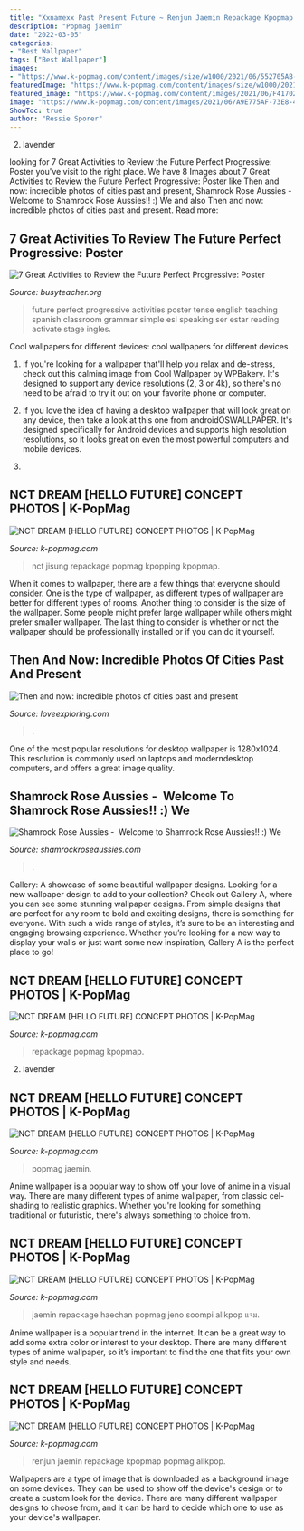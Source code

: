 ```yaml
---
title: "Xxnamexx Past Present Future ~ Renjun Jaemin Repackage Kpopmap Popmag Allkpop"
description: "Popmag jaemin"
date: "2022-03-05"
categories:
- "Best Wallpaper"
tags: ["Best Wallpaper"]
images:
- "https://www.k-popmag.com/content/images/size/w1000/2021/06/552705AB-3F6C-4D42-8510-038B8520CB2B.jpeg"
featuredImage: "https://www.k-popmag.com/content/images/size/w1000/2021/06/552705AB-3F6C-4D42-8510-038B8520CB2B.jpeg"
featured_image: "https://www.k-popmag.com/content/images/2021/06/F41702FA-031E-4709-845D-992440777F4C.jpeg"
image: "https://www.k-popmag.com/content/images/2021/06/A9E775AF-73E8-44AC-A933-FE4605F73EB4.jpeg"
ShowToc: true
author: "Ressie Sporer"
---
```



2. lavender 

	

		
looking for 7 Great Activities to Review the Future Perfect Progressive: Poster you've visit to the right place. We have 8 Images about 7 Great Activities to Review the Future Perfect Progressive: Poster like Then and now: incredible photos of cities past and present, Shamrock Rose Aussies - ﻿﻿﻿ Welcome to Shamrock Rose Aussies!! :) We and also Then and now: incredible photos of cities past and present. Read more:
		
    
## 7 Great Activities To Review The Future Perfect Progressive: Poster

<img loading=lazy src="http://busyteacher.org/uploads/posts/2012-09/1347929796_fut-perfect-progressive-poster-web.jpg" onerror="this.onerror=null;this.src='https://tse3.mm.bing.net/th?id=OIP.XJoayBwfLVlvPxI3OqbchQHaKe&amp;pid=15.1';" alt="7 Great Activities to Review the Future Perfect Progressive: Poster">

_Source: busyteacher.org_

>future perfect progressive activities poster tense english teaching spanish classroom grammar simple esl speaking ser estar reading activate stage ingles. 

	

Cool wallpapers for different devices:
cool wallpapers for different devices 

1. If you're looking for a wallpaper that'll help you relax and de-stress, check out this calming image from Cool Wallpaper by WPBakery. It's designed to support any device resolutions (2, 3 or 4k), so there's no need to be afraid to try it out on your favorite phone or computer.

2. If you love the idea of having a desktop wallpaper that will look great on any device, then take a look at this one from androidOSWALLPAPER. It's designed specifically for Android devices and supports high resolution resolutions, so it looks great on even the most powerful computers and mobile devices.

3.

    
## NCT DREAM [HELLO FUTURE] CONCEPT PHOTOS | K-PopMag

<img loading=lazy src="https://www.k-popmag.com/content/images/2021/06/5E168C02-7141-4D53-BFA7-D54304CE4B26.jpeg" onerror="this.onerror=null;this.src='https://tse2.mm.bing.net/th?id=OIP.YOYXhB32ICCehMvCGylz2gHaLG&amp;pid=15.1';" alt="NCT DREAM [HELLO FUTURE] CONCEPT PHOTOS | K-PopMag">

_Source: k-popmag.com_

>nct jisung repackage popmag kpopping kpopmap. 

	

When it comes to wallpaper, there are a few things that everyone should consider. One is the type of wallpaper, as different types of wallpaper are better for different types of rooms. Another thing to consider is the size of the wallpaper. Some people might prefer large wallpaper while others might prefer smaller wallpaper. The last thing to consider is whether or not the wallpaper should be professionally installed or if you can do it yourself.

    
## Then And Now: Incredible Photos Of Cities Past And Present

<img loading=lazy src="https://loveincorporated.blob.core.windows.net/contentimages/gallery/56d24a93-eefd-4e8b-a178-69efa0c085be-25sydney-australia-2.jpg" onerror="this.onerror=null;this.src='https://tse4.mm.bing.net/th?id=OIP.cz5PEuEI23DxsgwuWGS8zwHaE7&amp;pid=15.1';" alt="Then and now: incredible photos of cities past and present">

_Source: loveexploring.com_

>. 

	

One of the most popular resolutions for desktop wallpaper is 1280x1024. This resolution is commonly used on laptops and moderndesktop computers, and offers a great image quality.

    
## Shamrock Rose Aussies - ﻿﻿﻿ Welcome To Shamrock Rose Aussies!! :) We

<img loading=lazy src="http://shamrockroseaussies.com/yahoo_site_admin/assets/images/DSC_0061.262180039_std.JPG" onerror="this.onerror=null;this.src='https://tse3.mm.bing.net/th?id=OIP.F8ke_kyOo-K187VSgFiNLQHaFR&amp;pid=15.1';" alt="Shamrock Rose Aussies - ﻿﻿﻿ Welcome to Shamrock Rose Aussies!! :) We">

_Source: shamrockroseaussies.com_

>. 

	

Gallery: A showcase of some beautiful wallpaper designs.
Looking for a new wallpaper design to add to your collection? Check out Gallery A, where you can see some stunning wallpaper designs. From simple designs that are perfect for any room to bold and exciting designs, there is something for everyone. With such a wide range of styles, it’s sure to be an interesting and engaging browsing experience. Whether you’re looking for a new way to display your walls or just want some new inspiration, Gallery A is the perfect place to go!





	
	
    
## NCT DREAM [HELLO FUTURE] CONCEPT PHOTOS | K-PopMag

<img loading=lazy src="https://www.k-popmag.com/content/images/size/w2400/2021/06/A6DA3A6B-07E6-40AD-BBB3-51926CF2D8D6.jpeg" onerror="this.onerror=null;this.src='https://tse4.mm.bing.net/th?id=OIP.LYkY1siGDIn8wmm1xRnMRgHaFD&amp;pid=15.1';" alt="NCT DREAM [HELLO FUTURE] CONCEPT PHOTOS | K-PopMag">

_Source: k-popmag.com_

>repackage popmag kpopmap. 

	

2. lavender 

    
## NCT DREAM [HELLO FUTURE] CONCEPT PHOTOS | K-PopMag

<img loading=lazy src="https://www.k-popmag.com/content/images/size/w1000/2021/06/552705AB-3F6C-4D42-8510-038B8520CB2B.jpeg" onerror="this.onerror=null;this.src='https://tse3.mm.bing.net/th?id=OIP.9H6ZHGDCDRPH6HUG0ybeuwHaKE&amp;pid=15.1';" alt="NCT DREAM [HELLO FUTURE] CONCEPT PHOTOS | K-PopMag">

_Source: k-popmag.com_

>popmag jaemin. 

	

Anime wallpaper is a popular way to show off your love of anime in a visual way. There are many different types of anime wallpaper, from classic cel-shading to realistic graphics. Whether you're looking for something traditional or futuristic, there's always something to choice from.

    
## NCT DREAM [HELLO FUTURE] CONCEPT PHOTOS | K-PopMag

<img loading=lazy src="https://www.k-popmag.com/content/images/2021/06/A9E775AF-73E8-44AC-A933-FE4605F73EB4.jpeg" onerror="this.onerror=null;this.src='https://tse2.mm.bing.net/th?id=OIP.sy6J6H54Bxqo02jr4bkuEQHaJ4&amp;pid=15.1';" alt="NCT DREAM [HELLO FUTURE] CONCEPT PHOTOS | K-PopMag">

_Source: k-popmag.com_

>jaemin repackage haechan popmag jeno soompi allkpop แจม. 

	

Anime wallpaper is a popular trend in the internet. It can be a great way to add some extra color or interest to your desktop. There are many different types of anime wallpaper, so it’s important to find the one that fits your own style and needs.

    
## NCT DREAM [HELLO FUTURE] CONCEPT PHOTOS | K-PopMag

<img loading=lazy src="https://www.k-popmag.com/content/images/2021/06/F41702FA-031E-4709-845D-992440777F4C.jpeg" onerror="this.onerror=null;this.src='https://tse4.mm.bing.net/th?id=OIP.XBU-UdduYmGzVry6xMcVyQHaLG&amp;pid=15.1';" alt="NCT DREAM [HELLO FUTURE] CONCEPT PHOTOS | K-PopMag">

_Source: k-popmag.com_

>renjun jaemin repackage kpopmap popmag allkpop. 

	

Wallpapers are a type of image that is downloaded as a background image on some devices. They can be used to show off the device's design or to create a custom look for the device. There are many different wallpaper designs to choose from, and it can be hard to decide which one to use as your device's wallpaper.

